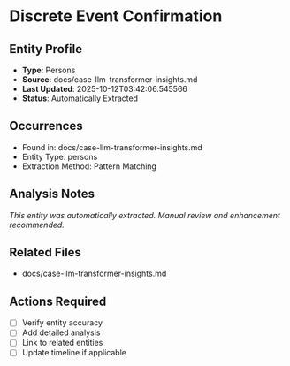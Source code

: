 # Discrete Event Confirmation

## Entity Profile
- **Type**: Persons
- **Source**: docs/case-llm-transformer-insights.md
- **Last Updated**: 2025-10-12T03:42:06.545566
- **Status**: Automatically Extracted

## Occurrences
- Found in: docs/case-llm-transformer-insights.md
- Entity Type: persons
- Extraction Method: Pattern Matching

## Analysis Notes
*This entity was automatically extracted. Manual review and enhancement recommended.*

## Related Files
- docs/case-llm-transformer-insights.md

## Actions Required
- [ ] Verify entity accuracy
- [ ] Add detailed analysis
- [ ] Link to related entities
- [ ] Update timeline if applicable
